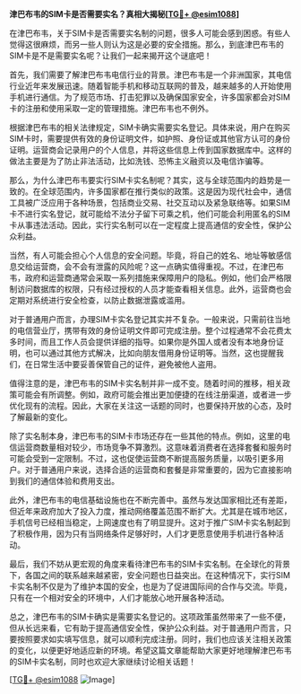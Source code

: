 **津巴布韦的SIM卡是否需要实名？真相大揭秘[[TG💪+ @esim1088](https://t.me/s/esim1088)]**

在津巴布韦，关于SIM卡是否需要实名制的问题，很多人可能会感到困惑。有些人觉得这很麻烦，而另一些人则认为这是必要的安全措施。那么，到底津巴布韦的SIM卡是不是需要实名呢？让我们一起来揭开这个谜底吧！

首先，我们需要了解津巴布韦电信行业的背景。津巴布韦是一个非洲国家，其电信行业近年来发展迅速。随着智能手机和移动互联网的普及，越来越多的人开始使用手机进行通信。为了规范市场、打击犯罪以及确保国家安全，许多国家都会对SIM卡的注册和使用采取一定的管理措施。津巴布韦也不例外。

根据津巴布韦的相关法律规定，SIM卡确实需要实名登记。具体来说，用户在购买SIM卡时，需要提供有效的身份证明文件，如护照、身份证或其他官方认可的身份证明。运营商会记录用户的个人信息，并将这些信息上传到国家数据库中。这样的做法主要是为了防止非法活动，比如洗钱、恐怖主义融资以及电信诈骗等。

那么，为什么津巴布韦要实行SIM卡实名制呢？其实，这与全球范围内的趋势是一致的。在全球范围内，许多国家都在推行类似的政策。这是因为现代社会中，通信工具被广泛应用于各种场景，包括商业交易、社交互动以及紧急联络等。如果SIM卡不进行实名登记，就可能给不法分子留下可乘之机，他们可能会利用匿名的SIM卡从事违法活动。因此，实行实名制可以在一定程度上提高通信的安全性，保护公众利益。

当然，有人可能会担心个人信息的安全问题。毕竟，将自己的姓名、地址等敏感信息交给运营商，会不会有泄露的风险呢？这一点确实值得重视。不过，在津巴布韦，政府和运营商通常会采取一系列措施来保障用户的隐私。例如，他们会严格限制访问数据库的权限，只有经过授权的人员才能查看相关信息。此外，运营商也会定期对系统进行安全检查，以防止数据泄露或滥用。

对于普通用户而言，办理SIM卡实名登记其实并不复杂。一般来说，只需前往当地的电信营业厅，携带有效的身份证明文件即可完成注册。整个过程通常不会花费太多时间，而且工作人员会提供详细的指导。如果你是外国人或者没有本地身份证明，也可以通过其他方式解决，比如向朋友借用身份证明等。当然，这也提醒我们，在日常生活中要妥善保管自己的证件，避免被他人盗用。

值得注意的是，津巴布韦的SIM卡实名制并非一成不变。随着时间的推移，相关政策可能会有所调整。例如，政府可能会推出更加便捷的在线注册渠道，或者进一步优化现有的流程。因此，大家在关注这一话题的同时，也要保持开放的心态，及时了解最新的变化。

除了实名制本身，津巴布韦的SIM卡市场还存在一些其他的特点。例如，这里的电信运营商数量相对较少，市场竞争不算激烈。这意味着消费者在选择套餐和服务时可能会受到一定限制。不过，这也促使运营商不断提高服务质量，以吸引更多用户。对于普通用户来说，选择合适的运营商和套餐是非常重要的，因为它直接影响到我们的通信体验和费用支出。

此外，津巴布韦的电信基础设施也在不断完善中。虽然与发达国家相比还有差距，但近年来政府加大了投入力度，推动网络覆盖范围不断扩大。尤其是在城市地区，手机信号已经相当稳定，上网速度也有了明显提升。这对于推广SIM卡实名制起到了积极作用，因为只有当网络条件足够好时，人们才更愿意使用手机进行各种活动。

最后，我们不妨从更宏观的角度来看待津巴布韦的SIM卡实名制。在全球化的背景下，各国之间的联系越来越紧密，安全问题也日益突出。在这种情况下，实行SIM卡实名制不仅是为了维护本国的安全，也是为了促进国际间的合作与交流。毕竟，只有在一个相对安全的环境中，人们才能放心地开展各种活动。

总之，津巴布韦的SIM卡确实是需要实名登记的。这项政策虽然带来了一些不便，但从长远来看，它有助于提高通信安全性，保护公众利益。对于普通用户而言，只要按照要求如实填写信息，就可以顺利完成注册。同时，我们也应该关注相关政策的变化，以便更好地适应新的环境。希望这篇文章能帮助大家更好地理解津巴布韦的SIM卡实名制，同时也欢迎大家继续讨论相关话题！

[[TG💪+ @esim1088](https://t.me/s/esim1088) ![Image](https://i.postimg.cc/4NQfJmqS/Snipaste-2025-05-13-00-14-12.png)]